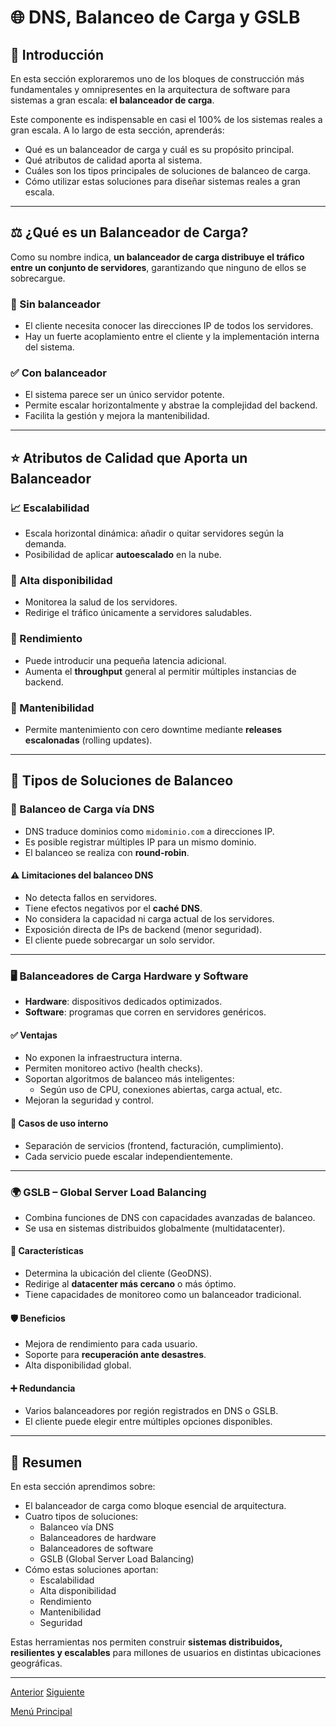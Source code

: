 # 🌐 DNS, Balanceo de Carga y GSLB

## 🧱 Introducción

En esta sección exploraremos uno de los bloques de construcción más fundamentales y omnipresentes en la arquitectura de software para sistemas a gran escala: **el balanceador de carga**.

Este componente es indispensable en casi el 100% de los sistemas reales a gran escala. A lo largo de esta sección, aprenderás:

* Qué es un balanceador de carga y cuál es su propósito principal.
* Qué atributos de calidad aporta al sistema.
* Cuáles son los tipos principales de soluciones de balanceo de carga.
* Cómo utilizar estas soluciones para diseñar sistemas reales a gran escala.

---

## ⚖️ ¿Qué es un Balanceador de Carga?

Como su nombre indica, **un balanceador de carga distribuye el tráfico entre un conjunto de servidores**, garantizando que ninguno de ellos se sobrecargue.

### 🚫 Sin balanceador

* El cliente necesita conocer las direcciones IP de todos los servidores.
* Hay un fuerte acoplamiento entre el cliente y la implementación interna del sistema.

### ✅ Con balanceador

* El sistema parece ser un único servidor potente.
* Permite escalar horizontalmente y abstrae la complejidad del backend.
* Facilita la gestión y mejora la mantenibilidad.

---

## ⭐ Atributos de Calidad que Aporta un Balanceador

### 📈 Escalabilidad

* Escala horizontal dinámica: añadir o quitar servidores según la demanda.
* Posibilidad de aplicar **autoescalado** en la nube.

### 🔁 Alta disponibilidad

* Monitorea la salud de los servidores.
* Redirige el tráfico únicamente a servidores saludables.

### 🚀 Rendimiento

* Puede introducir una pequeña latencia adicional.
* Aumenta el **throughput** general al permitir múltiples instancias de backend.

### 🔧 Mantenibilidad

* Permite mantenimiento con cero downtime mediante **releases escalonadas** (rolling updates).

---

## 🧰 Tipos de Soluciones de Balanceo

### 📛 Balanceo de Carga vía DNS

* DNS traduce dominios como `midominio.com` a direcciones IP.
* Es posible registrar múltiples IP para un mismo dominio.
* El balanceo se realiza con **round-robin**.

#### ⚠️ Limitaciones del balanceo DNS

* No detecta fallos en servidores.
* Tiene efectos negativos por el **caché DNS**.
* No considera la capacidad ni carga actual de los servidores.
* Exposición directa de IPs de backend (menor seguridad).
* El cliente puede sobrecargar un solo servidor.

---

### 🖥️ Balanceadores de Carga Hardware y Software

* **Hardware**: dispositivos dedicados optimizados.
* **Software**: programas que corren en servidores genéricos.

#### ✅ Ventajas

* No exponen la infraestructura interna.
* Permiten monitoreo activo (health checks).
* Soportan algoritmos de balanceo más inteligentes:
  * Según uso de CPU, conexiones abiertas, carga actual, etc.
* Mejoran la seguridad y control.

#### 🧱 Casos de uso interno

* Separación de servicios (frontend, facturación, cumplimiento).
* Cada servicio puede escalar independientemente.

---

### 🌍 GSLB – Global Server Load Balancing

* Combina funciones de DNS con capacidades avanzadas de balanceo.
* Se usa en sistemas distribuidos globalmente (multidatacenter).

#### 🎯 Características

* Determina la ubicación del cliente (GeoDNS).
* Redirige al **datacenter más cercano** o más óptimo.
* Tiene capacidades de monitoreo como un balanceador tradicional.

#### 🛡️ Beneficios

* Mejora de rendimiento para cada usuario.
* Soporte para **recuperación ante desastres**.
* Alta disponibilidad global.

#### ➕ Redundancia

* Varios balanceadores por región registrados en DNS o GSLB.
* El cliente puede elegir entre múltiples opciones disponibles.

---

## 🧾 Resumen

En esta sección aprendimos sobre:

* El balanceador de carga como bloque esencial de arquitectura.
* Cuatro tipos de soluciones:
  * Balanceo vía DNS
  * Balanceadores de hardware
  * Balanceadores de software
  * GSLB (Global Server Load Balancing)
* Cómo estas soluciones aportan:
  * Escalabilidad
  * Alta disponibilidad
  * Rendimiento
  * Mantenibilidad
  * Seguridad

Estas herramientas nos permiten construir **sistemas distribuidos, resilientes y escalables** para millones de usuarios en distintas ubicaciones geográficas.

---

[Anterior](https://github.com/wilfredoha/Software_Architecture_and_Design_of_Modern_Large_Scale_Systems/blob/main/03_API_Design/03_REST_API.md)   [Siguiente](https://github.com/wilfredoha/Software_Architecture_and_Design_of_Modern_Large_Scale_Systems/blob/main/04_Large_Scale_Systems_Architectural_Building_Blocks/02_Load_Balancing_Solutions_%26_Cloud_Technologies.md)

[Menú Principal](https://github.com/wilfredoha/Software_Architecture_and_Design_of_Modern_Large_Scale_Systems/tree/main)
